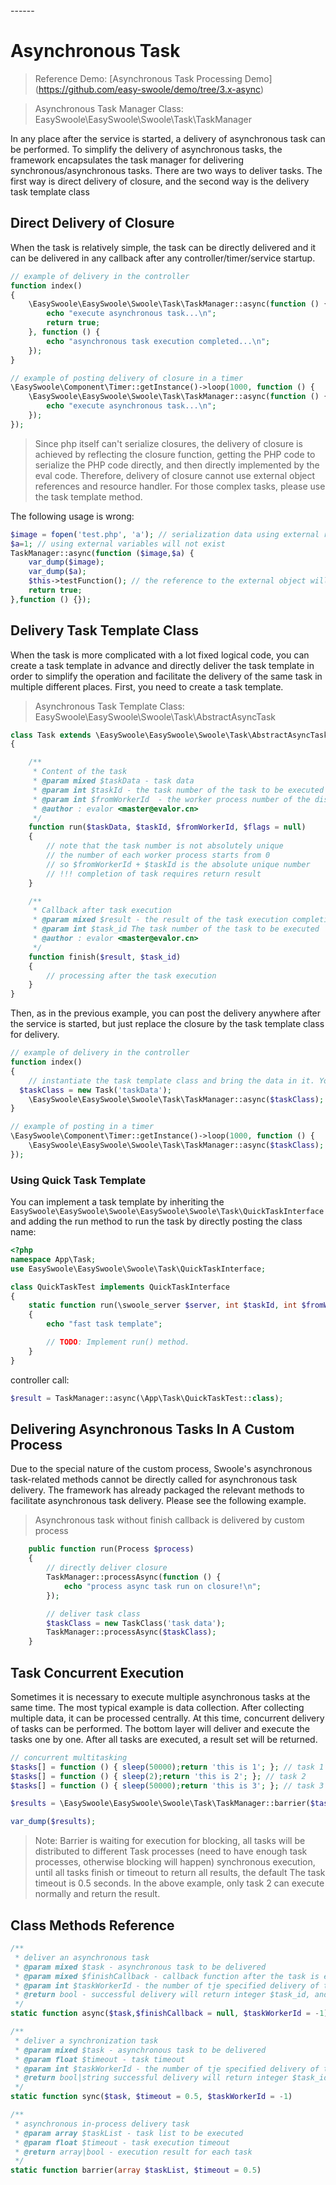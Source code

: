 <head>
     <title>EasySwoole asynchronous tasks|swoole asynchronism</title>
     <meta name="keywords" content="EasySwoole asynchronous tasks|swoole asynchronism|swoole asynchronism process"/>
     <meta name="description" content="Easyswoole delivers asynchronous tasks"/>
</head>
---<head>---

# Asynchronous Task

> Reference Demo: [Asynchronous Task Processing Demo] (https://github.com/easy-swoole/demo/tree/3.x-async)

> Asynchronous Task Manager Class: EasySwoole\EasySwoole\Swoole\Task\TaskManager

In any place after the service is started, a delivery of asynchronous task can be performed. To simplify the delivery of asynchronous tasks, the framework encapsulates the task manager for delivering synchronous/asynchronous tasks. There are two ways to deliver tasks. The first way is direct delivery of closure, and the second way is the delivery task template class


## Direct Delivery of Closure

When the task is relatively simple, the task can be directly delivered and it can be delivered in any callback after any controller/timer/service startup.

```php
// example of delivery in the controller
function index()
{
    \EasySwoole\EasySwoole\Swoole\Task\TaskManager::async(function () {
        echo "execute asynchronous task...\n";
        return true;
    }, function () {
        echo "asynchronous task execution completed...\n";
    });
}

// example of posting delivery of closure in a timer
\EasySwoole\Component\Timer::getInstance()->loop(1000, function () {
    \EasySwoole\EasySwoole\Swoole\Task\TaskManager::async(function () {
        echo "execute asynchronous task...\n";
    });
});
```

> Since php itself can't serialize closures, the delivery of closure is achieved by reflecting the closure function, getting the PHP code to serialize the PHP code directly, and then directly implemented by the eval code.
> Therefore, delivery of closure cannot use external object references and resource handler. For those complex tasks, please use the task template method.

The following usage is wrong:

```php
$image = fopen('test.php', 'a'); // serialization data using external resource handler will not exist
$a=1; // using external variables will not exist
TaskManager::async(function ($image,$a) {
    var_dump($image);
    var_dump($a);
    $this->testFunction(); // the reference to the external object will be wrong
    return true;
},function () {});
```

## Delivery Task Template Class

When the task is more complicated with a lot fixed logical code, you can create a task template in advance and directly deliver the task template in order to simplify the operation and facilitate the delivery of the same task in multiple different places. First, you need to create a task template.

> Asynchronous Task Template Class: EasySwoole\EasySwoole\Swoole\Task\AbstractAsyncTask

```php
class Task extends \EasySwoole\EasySwoole\Swoole\Task\AbstractAsyncTask
{

    /**
     * Content of the task
     * @param mixed $taskData - task data
     * @param int $taskId - the task number of the task to be executed
     * @param int $fromWorkerId  - the worker process number of the dispatch task
     * @author : evalor <master@evalor.cn>
     */
    function run($taskData, $taskId, $fromWorkerId, $flags = null)
    {
        // note that the task number is not absolutely unique
        // the number of each worker process starts from 0
        // so $fromWorkerId + $taskId is the absolute unique number
        // !!! completion of task requires return result
    }

    /**
     * Callback after task execution
     * @param mixed $result - the result of the task execution completion
     * @param int $task_id The task number of the task to be executed
     * @author : evalor <master@evalor.cn>
     */
    function finish($result, $task_id)
    {
        // processing after the task execution
    }
}
```

Then, as in the previous example, you can post the delivery anywhere after the service is started, but just replace the closure by the task template class for delivery.

```php
// example of delivery in the controller
function index()
{
    // instantiate the task template class and bring the data in it. You can get the data in the task class $taskData parameter.
  $taskClass = new Task('taskData');
    \EasySwoole\EasySwoole\Swoole\Task\TaskManager::async($taskClass);
}

// example of posting in a timer
\EasySwoole\Component\Timer::getInstance()->loop(1000, function () {
    \EasySwoole\EasySwoole\Swoole\Task\TaskManager::async($taskClass);
});
```

### Using Quick Task Template
You can implement a task template by inheriting the `EasySwoole\EasySwoole\Swoole\EasySwoole\Swoole\Task\QuickTaskInterface` and adding the run method to run the task by directly posting the class name:
```php
<?php
namespace App\Task;
use EasySwoole\EasySwoole\Swoole\Task\QuickTaskInterface;

class QuickTaskTest implements QuickTaskInterface
{
    static function run(\swoole_server $server, int $taskId, int $fromWorkerId,$flags = null)
    {
        echo "fast task template";

        // TODO: Implement run() method.
    }
}
```
controller call:
```php
$result = TaskManager::async(\App\Task\QuickTaskTest::class);
```

## Delivering Asynchronous Tasks In A Custom Process

Due to the special nature of the custom process, Swoole's asynchronous task-related methods cannot be directly called for asynchronous task delivery. The framework has already packaged the relevant methods to facilitate asynchronous task delivery. Please see the following example.
>Asynchronous task without finish callback is delivered by custom process 

```php
    public function run(Process $process)
    {
        // directly deliver closure
        TaskManager::processAsync(function () {
            echo "process async task run on closure!\n";
        });

        // deliver task class
        $taskClass = new TaskClass('task data');
        TaskManager::processAsync($taskClass);
    }
```

## Task Concurrent Execution

Sometimes it is necessary to execute multiple asynchronous tasks at the same time. The most typical example is data collection. After collecting multiple data, it can be processed centrally. At this time, concurrent delivery of tasks can be performed. The bottom layer will deliver and execute the tasks one by one. After all tasks are executed, a result set will be returned.

```php
// concurrent multitasking
$tasks[] = function () { sleep(50000);return 'this is 1'; }; // task 1
$tasks[] = function () { sleep(2);return 'this is 2'; }; // task 2
$tasks[] = function () { sleep(50000);return 'this is 3'; }; // task 3

$results = \EasySwoole\EasySwoole\Swoole\Task\TaskManager::barrier($tasks, 3);

var_dump($results);
```

> Note: Barrier is waiting for execution for blocking, all tasks will be distributed to different Task processes (need to have enough task processes, otherwise blocking will happen) synchronous execution, until all tasks finish or timeout to return all results, the default The task timeout is 0.5 seconds. In the above example, only task 2 can execute normally and return the result.

## Class Methods Reference

```php
/**
 * deliver an asynchronous task
 * @param mixed $task - asynchronous task to be delivered
 * @param mixed $finishCallback - callback function after the task is executed
 * @param int $taskWorkerId - the number of tje specified delivery of task process (default delivery is random idle processes)
 * @return bool - successful delivery will return integer $task_id, and failed delivery will return false
 */
static function async($task,$finishCallback = null, $taskWorkerId = -1)
```

```php
/**
 * deliver a synchronization task
 * @param mixed $task - asynchronous task to be delivered
 * @param float $timeout - task timeout
 * @param int $taskWorkerId - the number of tje specified delivery of task process (default delivery is random idle processes)
 * @return bool|string successful delivery will return integer $task_id, and failed delivery will return false
 */
static function sync($task, $timeout = 0.5, $taskWorkerId = -1)
```

```php
/**
 * asynchronous in-process delivery task
 * @param array $taskList - task list to be executed
 * @param float $timeout - task execution timeout
 * @return array|bool - execution result for each task
 */
static function barrier(array $taskList, $timeout = 0.5)
```

